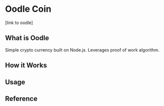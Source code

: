 # Oodle Coin
[link to oodle]

## What is Oodle
Simple crypto currency built on Node.js. Leverages proof of work algorithm.

## How it Works

## Usage

## Reference
